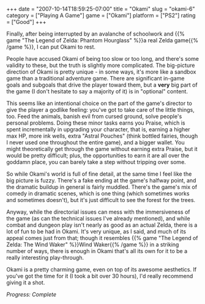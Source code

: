 +++
date = "2007-10-14T18:59:25-07:00"
title = "Okami"
slug = "okami-6"
category = ["Playing A Game"]
game = ["Okami"]
platform = ["PS2"]
rating = ["Good"]
+++

Finally, after being interrupted by an avalanche of schoolwork and {{% game "The Legend of Zelda: Phantom Hourglass" %}}a real Zelda game{{% /game %}}, I can put Okami to rest.

People have accused Okami of being too slow or too long, and there's some validity to these, but the truth is slightly more complicated.  The big-picture direction of Okami is pretty unique - in some ways, it's more like a sandbox game than a traditional adventure game.  There are significant in-game goals and subgoals that drive the player toward them, but a <b>very</b> big part of the game (I don't hesitate to say a majority of it) is in "optional" content.

This seems like an intentional choice on the part of the game's director to give the player a godlike feeling: you've got to take care of the little things, too.  Feed the animals, banish evil from cursed ground, solve people's personal problems.  Doing these minor tasks earns you Praise, which is spent incrementally in upgrading your character, that is, earning a higher max HP, more ink wells, extra "Astral Pouches" (think bottled fairies, though I never used one throughout the entire game), and a bigger wallet.  You might theoretically get through the game without earning extra Praise, but it would be pretty difficult; plus, the opportunities to earn it are all over the goddamn place, you can barely take a step without tripping over some.

So while Okami's world is full of fine detail, at the same time I feel like the big picture is fuzzy.  There's a fake ending at the game's halfway point, and the dramatic buildup in general is fairly muddled.  There's the game's mix of comedy in dramatic scenes, which is one thing (which sometimes works and sometimes doesn't), but it's just difficult to see the forest for the trees.

Anyway, while the directorial issues can mess with the immersiveness of the game (as can the technical issues I've already mentioned), and while combat and dungeon play isn't nearly as good as an actual Zelda, there is a lot of fun to be had in Okami.  It's very unique, as I said, and much of its appeal comes just from that; though it resembles {{% game "The Legend of Zelda: The Wind Waker" %}}Wind Waker{{% /game %}} in a striking number of ways, there is enough in Okami that's all its own for it to be a really interesting play-through.

Okami is a pretty charming game, even on top of its awesome aesthetics.  If you've got the time for it (I took a bit over 30 hours), I'd really recommend giving it a shot.

<i>Progress: Complete</i>
